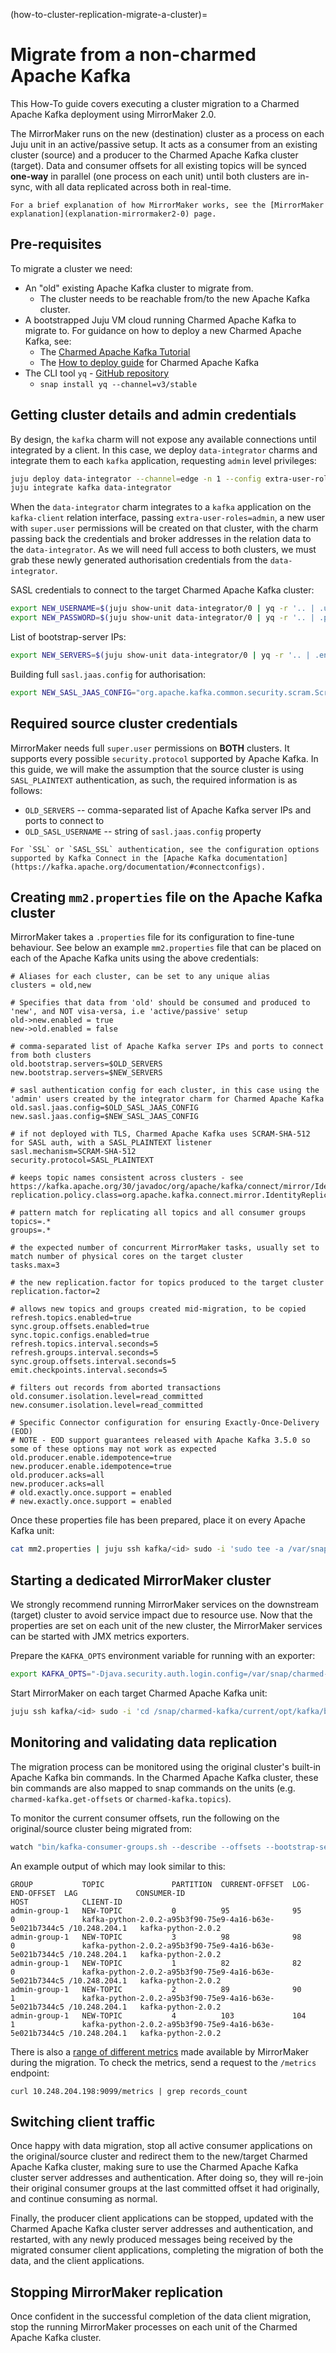 (how-to-cluster-replication-migrate-a-cluster)=
# Migrate from a non-charmed Apache Kafka

This How-To guide covers executing a cluster migration to a Charmed Apache Kafka deployment using MirrorMaker 2.0.

The MirrorMaker runs on the new (destination) cluster as a process on each Juju unit in an active/passive setup. It acts as a consumer from an existing cluster (source) and a producer to the Charmed Apache Kafka cluster (target). Data and consumer offsets for all existing topics will be synced **one-way** in parallel (one process on each unit) until both clusters are in-sync, with all data replicated across both in real-time.

```{note}
For a brief explanation of how MirrorMaker works, see the [MirrorMaker explanation](explanation-mirrormaker2-0) page.
```

## Pre-requisites

To migrate a cluster we need:

- An "old" existing Apache Kafka cluster to migrate from.
  - The cluster needs to be reachable from/to the new Apache Kafka cluster. 
- A bootstrapped Juju VM cloud running Charmed Apache Kafka to migrate to. For guidance on how to deploy a new Charmed Apache Kafka, see:
  - The [Charmed Apache Kafka Tutorial](tutorial-introduction)
  - The [How to deploy guide](how-to-deploy-deploy-anywhere) for Charmed Apache Kafka
- The CLI tool `yq` - [GitHub repository](https://github.com/mikefarah/yq)
  - `snap install yq --channel=v3/stable`

## Getting cluster details and admin credentials

By design, the `kafka` charm will not expose any available connections until integrated by a client. In this case, we deploy `data-integrator` charms and integrate them to each `kafka` application, requesting `admin` level privileges:

```bash
juju deploy data-integrator --channel=edge -n 1 --config extra-user-roles="admin" --config topic-name="default"
juju integrate kafka data-integrator
```

When the `data-integrator` charm integrates to a `kafka` application on the `kafka-client` relation interface, passing `extra-user-roles=admin`, a new user with `super.user` permissions will be created on that cluster, with the charm passing back the credentials and broker addresses in the relation data to the `data-integrator`.
As we will need full access to both clusters, we must grab these newly generated authorisation credentials from the `data-integrator`.

SASL credentials to connect to the target Charmed Apache Kafka cluster:

```bash
export NEW_USERNAME=$(juju show-unit data-integrator/0 | yq -r '.. | .username? // empty')
export NEW_PASSWORD=$(juju show-unit data-integrator/0 | yq -r '.. | .password? // empty')
```

List of bootstrap-server IPs:

```bash
export NEW_SERVERS=$(juju show-unit data-integrator/0 | yq -r '.. | .endpoints? // empty')
```

Building full `sasl.jaas.config` for authorisation:

```bash
export NEW_SASL_JAAS_CONFIG="org.apache.kafka.common.security.scram.ScramLoginModule required username=\""${NEW_USERNAME}"\" password=\""${NEW_PASSWORD}\"\;
```

## Required source cluster credentials

MirrorMaker needs full `super.user` permissions on **BOTH** clusters. It supports every possible `security.protocol` supported by Apache Kafka. In this guide, we will make the assumption that the source cluster is using `SASL_PLAINTEXT` authentication, as such, the required information is as follows:

- `OLD_SERVERS` -- comma-separated list of Apache Kafka server IPs and ports to connect to
- `OLD_SASL_USERNAME` -- string of `sasl.jaas.config` property

```{note}
For `SSL` or `SASL_SSL` authentication, see the configuration options supported by Kafka Connect in the [Apache Kafka documentation](https://kafka.apache.org/documentation/#connectconfigs).
```

## Creating `mm2.properties` file on the Apache Kafka cluster

MirrorMaker takes a `.properties` file for its configuration to fine-tune behaviour. See below an example `mm2.properties` file that can be placed on each of the Apache Kafka units using the above credentials:

```properties
# Aliases for each cluster, can be set to any unique alias
clusters = old,new

# Specifies that data from 'old' should be consumed and produced to 'new', and NOT visa-versa, i.e 'active/passive' setup
old->new.enabled = true
new->old.enabled = false

# comma-separated list of Apache Kafka server IPs and ports to connect from both clusters
old.bootstrap.servers=$OLD_SERVERS
new.bootstrap.servers=$NEW_SERVERS

# sasl authentication config for each cluster, in this case using the 'admin' users created by the integrator charm for Charmed Apache Kafka
old.sasl.jaas.config=$OLD_SASL_JAAS_CONFIG
new.sasl.jaas.config=$NEW_SASL_JAAS_CONFIG

# if not deployed with TLS, Charmed Apache Kafka uses SCRAM-SHA-512 for SASL auth, with a SASL_PLAINTEXT listener
sasl.mechanism=SCRAM-SHA-512
security.protocol=SASL_PLAINTEXT

# keeps topic names consistent across clusters - see https://kafka.apache.org/30/javadoc/org/apache/kafka/connect/mirror/IdentityReplicationPolicy.html
replication.policy.class=org.apache.kafka.connect.mirror.IdentityReplicationPolicy

# pattern match for replicating all topics and all consumer groups
topics=.*
groups=.*

# the expected number of concurrent MirrorMaker tasks, usually set to match number of physical cores on the target cluster
tasks.max=3

# the new replication.factor for topics produced to the target cluster
replication.factor=2

# allows new topics and groups created mid-migration, to be copied
refresh.topics.enabled=true
sync.group.offsets.enabled=true
sync.topic.configs.enabled=true
refresh.topics.interval.seconds=5
refresh.groups.interval.seconds=5
sync.group.offsets.interval.seconds=5
emit.checkpoints.interval.seconds=5

# filters out records from aborted transactions
old.consumer.isolation.level=read_committed
new.consumer.isolation.level=read_committed

# Specific Connector configuration for ensuring Exactly-Once-Delivery (EOD)
# NOTE - EOD support guarantees released with Apache Kafka 3.5.0 so some of these options may not work as expected
old.producer.enable.idempotence=true
new.producer.enable.idempotence=true
old.producer.acks=all
new.producer.acks=all
# old.exactly.once.support = enabled
# new.exactly.once.support = enabled
```

Once these properties file has been prepared, place it on every Apache Kafka unit:

```bash
cat mm2.properties | juju ssh kafka/<id> sudo -i 'sudo tee -a /var/snap/charmed-kafka/current/etc/kafka/mm2.properties'
```

## Starting a dedicated MirrorMaker cluster

We strongly recommend running MirrorMaker services on the downstream (target) cluster to avoid service impact due to resource use. Now that the properties are set on each unit of the new cluster, the MirrorMaker services can be started with JMX metrics exporters.

Prepare the `KAFKA_OPTS` environment variable for running with an exporter:

```bash
export KAFKA_OPTS="-Djava.security.auth.login.config=/var/snap/charmed-kafka/current/etc/kafka/zookeeper-jaas.cfg -javaagent:/var/snap/charmed-kafka/current/opt/kafka/libs/jmx_prometheus_javaagent.jar=9099:/var/snap/charmed-kafka/current/etc/kafka/jmx_kafka_connect.yaml"
```

Start MirrorMaker on each target Charmed Apache Kafka unit:

```bash
juju ssh kafka/<id> sudo -i 'cd /snap/charmed-kafka/current/opt/kafka/bin && KAFKA_OPTS=$KAFKA_OPTS ./connect-mirror-maker.sh /var/snap/charmed-kafka/current/etc/kafka/mm2.properties'
```

## Monitoring and validating data replication

The migration process can be monitored using the original cluster's built-in Apache Kafka bin commands. In the Charmed Apache Kafka cluster, these bin commands are also mapped to snap commands on the units (e.g. `charmed-kafka.get-offsets` or `charmed-kafka.topics`).

To monitor the current consumer offsets, run the following on the original/source cluster being migrated from:

```bash
watch "bin/kafka-consumer-groups.sh --describe --offsets --bootstrap-server $OLD_SERVERS --all-groups"
```

An example output of which may look similar to this:

```text
GROUP           TOPIC               PARTITION  CURRENT-OFFSET  LOG-END-OFFSET  LAG             CONSUMER-ID                                             HOST            CLIENT-ID
admin-group-1   NEW-TOPIC           0          95              95              0               kafka-python-2.0.2-a95b3f90-75e9-4a16-b63e-5e021b7344c5 /10.248.204.1   kafka-python-2.0.2
admin-group-1   NEW-TOPIC           3          98              98              0               kafka-python-2.0.2-a95b3f90-75e9-4a16-b63e-5e021b7344c5 /10.248.204.1   kafka-python-2.0.2
admin-group-1   NEW-TOPIC           1          82              82              0               kafka-python-2.0.2-a95b3f90-75e9-4a16-b63e-5e021b7344c5 /10.248.204.1   kafka-python-2.0.2
admin-group-1   NEW-TOPIC           2          89              90              1               kafka-python-2.0.2-a95b3f90-75e9-4a16-b63e-5e021b7344c5 /10.248.204.1   kafka-python-2.0.2
admin-group-1   NEW-TOPIC           4          103             104             1               kafka-python-2.0.2-a95b3f90-75e9-4a16-b63e-5e021b7344c5 /10.248.204.1   kafka-python-2.0.2
```

There is also a [range of different metrics](https://kafka.apache.org/39/documentation.html#georeplication-monitoring) made available by MirrorMaker during the migration. To check the metrics, send a request to the `/metrics` endpoint:

```shell
curl 10.248.204.198:9099/metrics | grep records_count
```

## Switching client traffic

Once happy with data migration, stop all active consumer applications on the original/source cluster and redirect them to the new/target Charmed Apache Kafka cluster, making sure to use the Charmed Apache Kafka cluster server addresses and authentication. After doing so, they will re-join their original consumer groups at the last committed offset it had originally, and continue consuming as normal.

Finally, the producer client applications can be stopped, updated with the Charmed Apache Kafka cluster server addresses and authentication, and restarted, with any newly produced messages being received by the migrated consumer client applications, completing the migration of both the data, and the client applications.

## Stopping MirrorMaker replication

Once confident in the successful completion of the data client migration, stop the running MirrorMaker processes on each unit of the Charmed Apache Kafka cluster.

